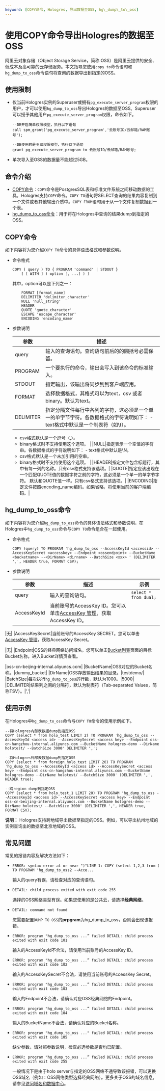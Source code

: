 ```yaml
---
keyword: [COPY命令, Hologres, 导出数据至OSS, hg\_dump\_to\_oss]
---
```


# 使用COPY命令导出Hologres的数据至OSS

阿里云对象存储（Object Storage Service，简称 OSS）是阿里云提供的安全、低成本及高可靠的云存储服务。本文指导您使用`copy to`命令语句和`hg_dump_to_oss`命令语句将查询的数据导出到指定的OSS。

## 使用限制

-   仅当前Hologres实例的Superuser或拥有`pg_execute_server_program`权限的用户，才可以使用`hg_dump_to_oss`导出Hologres的数据至OSS。Superuser可以授予其他用户`pg_execute_server_program`权限，命令如下。

    ```
    --DB开启简单权限模型，执行以下语句
    call spm_grant('pg_execute_server_program','云账号ID/云邮箱/RAM账号');
    
    --DB使用的是专家权限模型，执行以下语句
    grant pg_execute_server_program to 云账号ID/云邮箱/RAM账号;
    ```

-   单次导入至OSS的数据量不能超过5GB。

## 命令介绍

-   [COPY命令](#section_k09_6g7_6q9)：`COPY`命令是PostgresSQL表和标准文件系统之间移动数据的工具，Hologres支持`COPY`命令。`COPY TO`语句将SELECT查询的结果内容复制到一个文件或者其他输出介质中。`COPY FROM`语句用于从一个文件复制数据到一个表。
-   [hg\_dump\_to\_oss命令](#section_i1y_s65_h1e)：用于将在Hologres中查询的结果dump到指定的OSS。

## COPY命令

如下内容将为您介绍`COPY TO`命令的具体语法格式和参数说明。

-   命令格式

    ```
    COPY ( query ) TO { PROGRAM 'command' | STDOUT }
        [ [ WITH ] ( option [, ...] ) ]
    ```

    其中，option可以是下列之一：

    ```
        FORMAT [format_name]
        DELIMITER 'delimiter_character'
        NULL 'null_string'
        HEADER
        QUOTE 'quote_character'
        ESCAPE 'escape_character'
        ENCODING 'encoding_name'
    ```

-   参数说明

    |参数|描述|
    |--|--|
    |query|输入的查询语句。查询语句前后的的圆括号必需保留。|
    |PROGRAM|一个要执行的命令，输出会写入到该命令的标准输入。|
    |STDOUT|指定输出，该输出将同步到到客户端应用。|
    |FORMAT|选择数据格式，其格式可以为text，csv 或者binary。默认为text。|
    |DELIMITER|指定分隔文件每行中各列的字符，这必须是一个单一的单字节字符。各数据格式的字符说明如下：    -   text格式中默认是一个制表符（如\\t）。
    -   csv格式默认是一个逗号（,）。
    -   binary格式时不支持使用这个选项。 |
    |NULL|指定表示一个空值的字符串。各数据格式的字符说明如下：    -   text格式中默认是\\N。
    -   csv格式默认是一个未加引用的空串。
    -   binary格式时不支持使用这个选项。 |
    |HEADER|指定文件包含标题行，其中有每一列的名称。只有csv格式支持该选项。|
    |QUOTE|指定应该出现在一个匹配QUOTE值的数据字符之前的字符，这必须是一个单一的单字节字符。 默认和QUOTE值一样。只有csv格式支持该选项。|
    |ENCODING|指定文件按照encoding\_name编码。如果省略，将使用当前的客户端编码。|


## hg\_dump\_to\_oss命令

如下内容将为您介绍`hg_dump_to_oss`命令的具体语法格式和参数说明，在Hologres中`hg_dump_to_oss`命令与`COPY TO`命令组合在一起使用。

-   命令格式

    ```
    COPY (query) TO PROGRAM 'hg_dump_to_oss --AccessKeyId <accessid> --AccessKeySecret <accesskey> --Endpoint <ossendpoint> --BucketName <bucketname> --<DirName> <dirname> --BatchSize <xxx> ' (DELIMITER ',', HEADER true, FORMAT CSV);
    ```

-   参数说明

    |参数|描述|示例|
    |--|--|--|
    |query|输入的查询语句。|`select * from dual;`|
    |AccessKeyId|当前账号的AccessKey ID。您可以单击[AccessKey 管理](https://usercenter.console.aliyun.com/?spm=5176.2020520153.nav-right.dak.3bcf415dCWGUBj#/manage/ak)，获取AccessKey ID。

|无|
    |AccessKeySecret|当前账号的AccessKey SECRET。您可以单击[AccessKey 管理](https://usercenter.console.aliyun.com/?spm=5176.2020520153.nav-right.dak.3bcf415dCWGUBj#/manage/ak)，获取AccessKey Secret。

|无|
    |Endpoint|OSS的经典网络访问域名。您可以单击[Bucket列表](https://oss.console.aliyun.com/bucket)页面的目标Bucket名称，进入Bucket详情页查看。

|oss-cn-beijing-internal.aliyuncs.com|
    |BucketName|OSS对应的Bucket名称。|dummy\_bucket|
    |DirName|OSS存放输出结果的目录。|testdemo/|
    |BatchSize|每次执行`hg_dump_to_oss`的行数，默认为1000。|5000|
    |DELIMITER|结果列之间的分隔符，默认为制表符（Tab-separated Values，简称TSV）。|','|


## 使用示例

在Hologres中`hg_dump_to_oss`命令与`COPY TO`命令的使用示例如下。

```
--将Hologres内部表数据dump到指定OSS
COPY (select * from holo_test LIMIT 2) TO PROGRAM 'hg_dump_to_oss --AccessKeyId <access id> --AccessKeySecret <access key> --Endpoint oss-cn-hangzhou-internal.aliyuncs.com --BucketName hologres-demo --DirName holotest/ --BatchSize 3000' DELIMITER ',';

--将Hologres外部表数据dump到指定OSS
COPY (select * from foreign_holo_test LIMIT 20) TO PROGRAM 'hg_dump_to_oss --AccessKeyId <access id> --AccessKeySecret <access key> --Endpoint oss-cn-hangzhou-internal.aliyuncs.com --BucketName hologres-demo --DirName holotest/ --BatchSize 3000' (DELIMITER ',', HEADER true);

--跨region dump到指定OSS
COPY (select * from holo_test_1 LIMIT 20) TO PROGRAM 'hg_dump_to_oss --AccessKeyId <access id> --AccessKeySecret <access key> --Endpoint oss-cn-beijing-internal.aliyuncs.com --BucketName hologres-demo --DirName holotest/ --BatchSize 3000' (DELIMITER ',', HEADER true, FORMAT CSV);
```

**说明：** Hologres支持跨地域导出数据至指定的OSS。例如，可以导出杭州地域的实例查询出的数据至北京地域的OSS。

## 常见问题

常见的报错内容及解决方法如下：

-   `ERROR: syntax error at or near ")"LINE 1: COPY (select 1,2,3 from ) TO PROGRAM 'hg_dump_to_oss2 --Acce...`

    输入的query有误，请检查对应的查询语句。

-   `DETAIL: child process exited with exit code 255`

    选择的OSS网络类型有误。如果您使用的是公共云，请选择**经典网络**。

-   `DETAIL: command not found`

    您需要配置`DUMP TO OSS`的**prpgram**为hg\_dump\_to\_oss，否则会出现该报错。

-   `ERROR: program "hg_dump_to_oss ...” failed DETAIL: child process exited with exit code 101`

    输入的AccessKeyId不合法，请使用当前账号的AccessKey ID。

-   `ERROR: program "hg_dump_to_oss ...” failed DETAIL: child process exited with exit code 102`

    输入的AccessKeySecret不合法，请使用当前账号的AccessKey Secret。

-   `ERROR: program "hg_dump_to_oss ...” failed DETAIL: child process exited with exit code 103`

    输入的Endpoint不合法，请确认对应OSS经典网络的Endpoint。

-   `ERROR: program "hg_dump_to_oss ...” failed DETAIL: child process exited with exit code 104`

    输入的BucketName不合法，请确认对应的Bucket名称。

-   `ERROR: program "hg_dump_to_oss ..." failed DETAIL: child process exited with exit code 105`

    缺少参数，请对照参数说明，检查必选参数是否均已配置。

-   `ERROR: program "hg_dump_to_oss ...” failed DETAIL: child process exited with exit code 255`

    一般情况下是由于holo server与指定的OSS网络不通导致该报错，可以更换OSS域名（例如：OSS网络类型选择经典网络）。更多关于OSS的域名信息，请参见[访问域名和数据中心](/cn.zh-CN/开发指南/访问域名（Endpoint）/访问域名和数据中心.md)。


